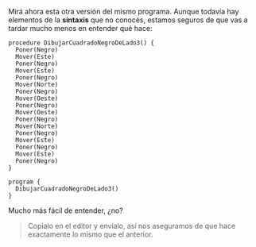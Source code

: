 Mirá ahora esta otra versión del mismo programa. Aunque todavía hay elementos de la **sintaxis** que no conocés, estamos seguros de que vas a tardar mucho menos en entender qué hace:

```puppet
procedure DibujarCuadradoNegroDeLado3() {
  Poner(Negro)
  Mover(Este)
  Poner(Negro)
  Mover(Este)
  Poner(Negro)
  Mover(Norte)
  Poner(Negro)
  Mover(Oeste)
  Poner(Negro)
  Mover(Oeste)
  Poner(Negro)
  Mover(Norte)
  Poner(Negro)
  Mover(Este)
  Poner(Negro)
  Mover(Este)
  Poner(Negro)    
}

program {
  DibujarCuadradoNegroDeLado3()   
}
```

Mucho más fácil de entender, ¿no?

> Copialo en el editor y envialo, así nos aseguramos de que hace exactamente lo mismo que el anterior.

